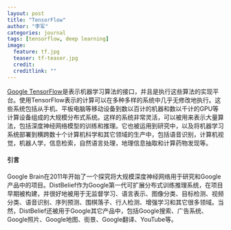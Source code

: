 ```yaml
---
layout: post
title: "TensorFlow"
author: "李军"
categories: journal
tags: [tensorflow, deep learning]
image:
  feature: tf.jpg
  teaser: tf-teaser.jpg
  credit: 
  creditlink: ""
---
```


[Google TensorFlow](www.tensorflow.org)是表示机器学习算法的接口，并且是执行这些算法的实现平台。使用TensorFlow表示的计算可以在多种多样的系统中几乎无修改地执行。这些系统包括从手机、平板电脑等移动设备到数以百计的机器和数以千计的GPU等计算设备组成的大规模分布式系统。这样的系统非常灵活，可以被用来表示大量算法，包括深度神经网络模型的训练和推理。它也被运用到研究中，以及将机器学习系统部署到横跨数十个计算机科学和其它领域的生产中，包括语音识别，计算机视觉，机器人学，信息检索，自然语言处理，地理信息抽取和计算药物发现等。



#### 引言 

Google Brain在2011年开始了一个探究将大规模深度神经网络用于研究和Google产品中的项目。DistBelief作为Google第一代可扩展分布式训练推理系统，在项目早期被构建，并很好地被用于无监督学习、语言表示、图像分类、目标检测、视频分类、语音识别、序列预测、围棋落子、行人检测、增强学习和其它很多领域。当然，DistBelief还被用于Google其它产品中，包括Google搜索、广告系统、Google照片、Google地图、街景、Google翻译、YouTube等。





